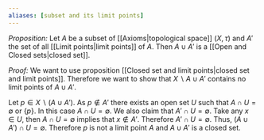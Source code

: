 ```yaml
---
aliases: [subset and its limit points]
---
```

*Proposition:* Let $A$ be a subset of [[Axioms|topological space]] $(X,\tau)$ and $A'$ the set of all [[Limit points|limit points]] of $A$. Then $A\cup A'$ is a [[Open and Closed sets|closed set]].

*Proof:* We want to use proposition [[Closed set and limit points|closed set and limit points]]. Therefore we want to show that $X\backslash A\cup A'$ contains no limit points of $A\cup A'$.

Let $p\in X\backslash (A\cup A')$. As $p\notin A'$ there exists an open set $U$ such that $A\cap U=\emptyset$ or $\{p\}$. In this case $A\cap U = \emptyset$. We also claim that $A'\cap U=\emptyset$. Take any $x\in U$, then $A\cap U=\emptyset$ implies that $x\notin A'$. Therefore $A'\cap U=\emptyset$. Thus, $(A\cup A')\cap U = \emptyset$. Therefore $p$ is not a limit point $A$ and $A\cup A'$ is a closed set.

